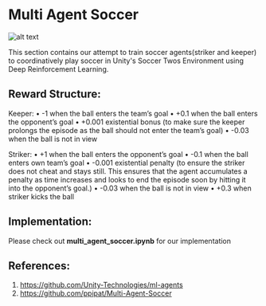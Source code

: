 # Multi Agent Soccer

![alt text](https://github.com/sanem2000/JetRacer-Soccer-League/blob/main/Videos/Pictures/Unity_implementation.png)

This section contains our attempt to train soccer agents(striker and keeper) to coordinatively play soccer in Unity's Soccer Twos Environment using Deep Reinforcement Learning. 

## Reward Structure:

Keeper:
• -1 when the ball enters the team’s goal
• +0.1 when the ball enters the opponent’s goal
• +0.001 existential bonus (to make sure the keeper prolongs the episode as the ball should not enter
the team’s goal)
• -0.03 when the ball is not in view

Striker:
• +1 when the ball enters the opponent’s goal
• -0.1 when the ball enters own team’s goal
• -0.001 existential penalty (to ensure the striker does not cheat and stays still. This ensures that
the agent accumulates a penalty as time increases and looks to end the episode soon by hitting it
into the opponent’s goal.)
• -0.03 when the ball is not in view
• +0.3 when striker kicks the ball

## Implementation:

Please check out **multi_agent_soccer.ipynb** for our implementation

## References:

1. https://github.com/Unity-Technologies/ml-agents
2. https://github.com/ppipat/Multi-Agent-Soccer
